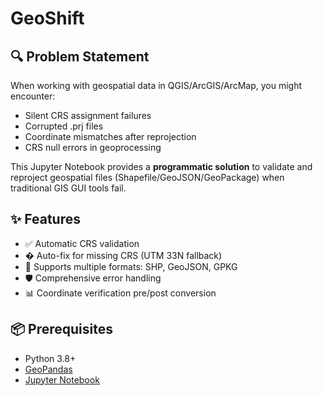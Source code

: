 # GeoShift
## 🔍 Problem Statement
When working with geospatial data in QGIS/ArcGIS/ArcMap, you might encounter:
- Silent CRS assignment failures
- Corrupted .prj files
- Coordinate mismatches after reprojection
- CRS null errors in geoprocessing

This Jupyter Notebook provides a **programmatic solution** to validate and reproject geospatial files (Shapefile/GeoJSON/GeoPackage) when traditional GIS GUI tools fail.

## ✨ Features
- ✅ Automatic CRS validation
- � Auto-fix for missing CRS (UTM 33N fallback)
- 📂 Supports multiple formats: SHP, GeoJSON, GPKG
- 🛡️ Comprehensive error handling
- 📊 Coordinate verification pre/post conversion

## 📦 Prerequisites
- Python 3.8+
- [GeoPandas](https://geopandas.org/en/stable/getting_started/install.html)
- [Jupyter Notebook](https://jupyter.org/install)
